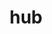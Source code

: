 ---
title: "hub"
layout: cache
categories: [package, develop]
meta: {"versions": ["2.14.2"], "compilers": ["gcc@=10.2.1", "gcc@=7.5.0"], "oss": ["centos7", "ubuntu18.04"], "platforms": ["linux"], "targets": ["x86_64_v3"], "stacks": ["developer-tools", "developer-tools-manylinux2014", "root"], "num_specs": 8, "num_specs_by_stack": {"root": 8, "developer-tools-manylinux2014": 4, "developer-tools": 4}}
spec_details: [{"hash": "3d66jgetxuyiemyogoeuoxe34yvf76rt", "compiler": "gcc@=10.2.1", "versions": ["2.14.2"], "os": "centos7", "platform": "linux", "target": "x86_64_v3", "variants": ["build_system=generic"], "stacks": ["root", "developer-tools-manylinux2014"], "size": "-", "tarball": "https://binaries.spack.io/develop/build_cache/linux-centos7-x86_64_v3/gcc-10.2.1/hub-2.14.2/linux-centos7-x86_64_v3-gcc-10.2.1-hub-2.14.2-3d66jgetxuyiemyogoeuoxe34yvf76rt.spack"}, {"hash": "v37ejthin6bgaxs4qqnfzxf5co2cuky6", "compiler": "gcc@=10.2.1", "versions": ["2.14.2"], "os": "centos7", "platform": "linux", "target": "x86_64_v3", "variants": ["build_system=generic"], "stacks": ["root", "developer-tools-manylinux2014"], "size": "-", "tarball": "https://binaries.spack.io/develop/build_cache/linux-centos7-x86_64_v3/gcc-10.2.1/hub-2.14.2/linux-centos7-x86_64_v3-gcc-10.2.1-hub-2.14.2-v37ejthin6bgaxs4qqnfzxf5co2cuky6.spack"}, {"hash": "53npu2mvwpsnealuobnskjlj2fz36j7g", "compiler": "gcc@=10.2.1", "versions": ["2.14.2"], "os": "centos7", "platform": "linux", "target": "x86_64_v3", "variants": ["build_system=generic"], "stacks": ["root", "developer-tools-manylinux2014"], "size": "-", "tarball": "https://binaries.spack.io/develop/build_cache/linux-centos7-x86_64_v3/gcc-10.2.1/hub-2.14.2/linux-centos7-x86_64_v3-gcc-10.2.1-hub-2.14.2-53npu2mvwpsnealuobnskjlj2fz36j7g.spack"}, {"hash": "q3xk7quh24ttaircsww4tpfumisq3qva", "compiler": "gcc@=10.2.1", "versions": ["2.14.2"], "os": "centos7", "platform": "linux", "target": "x86_64_v3", "variants": ["build_system=generic"], "stacks": ["root", "developer-tools-manylinux2014"], "size": "-", "tarball": "https://binaries.spack.io/develop/build_cache/linux-centos7-x86_64_v3/gcc-10.2.1/hub-2.14.2/linux-centos7-x86_64_v3-gcc-10.2.1-hub-2.14.2-q3xk7quh24ttaircsww4tpfumisq3qva.spack"}, {"hash": "skdqkhg4t2tvotdrnfqbhu6amcrercwq", "compiler": "gcc@=7.5.0", "versions": ["2.14.2"], "os": "ubuntu18.04", "platform": "linux", "target": "x86_64_v3", "variants": ["build_system=generic"], "stacks": ["root", "developer-tools"], "size": "-", "tarball": "https://binaries.spack.io/develop/build_cache/linux-ubuntu18.04-x86_64_v3/gcc-7.5.0/hub-2.14.2/linux-ubuntu18.04-x86_64_v3-gcc-7.5.0-hub-2.14.2-skdqkhg4t2tvotdrnfqbhu6amcrercwq.spack"}, {"hash": "77bnx7vbtbsash55nlaqsrije42r2fsb", "compiler": "gcc@=7.5.0", "versions": ["2.14.2"], "os": "ubuntu18.04", "platform": "linux", "target": "x86_64_v3", "variants": ["build_system=generic"], "stacks": ["root", "developer-tools"], "size": "-", "tarball": "https://binaries.spack.io/develop/build_cache/linux-ubuntu18.04-x86_64_v3/gcc-7.5.0/hub-2.14.2/linux-ubuntu18.04-x86_64_v3-gcc-7.5.0-hub-2.14.2-77bnx7vbtbsash55nlaqsrije42r2fsb.spack"}, {"hash": "ptvsfs2tb4pd3kfbzm3cpbhvnpb6jvi5", "compiler": "gcc@=7.5.0", "versions": ["2.14.2"], "os": "ubuntu18.04", "platform": "linux", "target": "x86_64_v3", "variants": ["build_system=generic"], "stacks": ["root", "developer-tools"], "size": "-", "tarball": "https://binaries.spack.io/develop/build_cache/linux-ubuntu18.04-x86_64_v3/gcc-7.5.0/hub-2.14.2/linux-ubuntu18.04-x86_64_v3-gcc-7.5.0-hub-2.14.2-ptvsfs2tb4pd3kfbzm3cpbhvnpb6jvi5.spack"}, {"hash": "bkmjfjf2ehq4i3hqcaxznbqax7hbx6s7", "compiler": "gcc@=7.5.0", "versions": ["2.14.2"], "os": "ubuntu18.04", "platform": "linux", "target": "x86_64_v3", "variants": ["build_system=generic"], "stacks": ["root", "developer-tools"], "size": "-", "tarball": "https://binaries.spack.io/develop/build_cache/linux-ubuntu18.04-x86_64_v3/gcc-7.5.0/hub-2.14.2/linux-ubuntu18.04-x86_64_v3-gcc-7.5.0-hub-2.14.2-bkmjfjf2ehq4i3hqcaxznbqax7hbx6s7.spack"}]
---